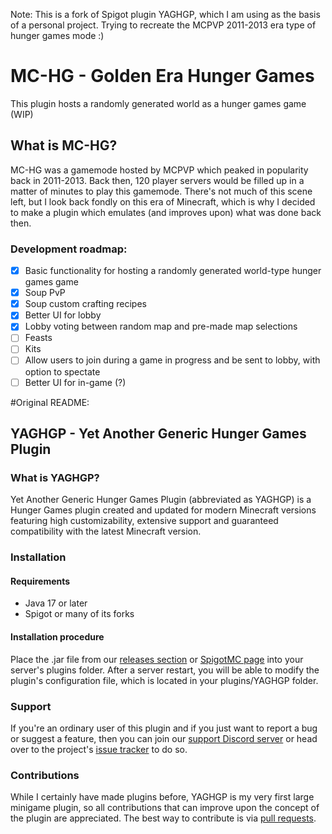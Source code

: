 Note: This is a fork of Spigot plugin YAGHGP, which I am using as the basis of a personal project. Trying to recreate the MCPVP 2011-2013 era type of hunger games mode :)

# MC-HG - Golden Era Hunger Games

This plugin hosts a randomly generated world as a hunger games game (WIP)

## What is MC-HG?
MC-HG was a gamemode hosted by MCPVP which peaked in popularity back in 2011-2013. Back then, 120 player servers would be filled up in a matter of minutes to play this gamemode.
There's not much of this scene left, but I look back fondly on this era of Minecraft, which is why I decided to make a plugin which emulates (and improves upon) what was done back then.

### Development roadmap:
 * [x] Basic functionality for hosting a randomly generated world-type hunger games game
 * [x] Soup PvP
 * [x] Soup custom crafting recipes
 * [x] Better UI for lobby
 * [x] Lobby voting between random map and pre-made map selections
 * [ ] Feasts
 * [ ] Kits
 * [ ] Allow users to join during a game in progress and be sent to lobby, with option to spectate
 * [ ] Better UI for in-game (?)
 
#Original README:

## YAGHGP - Yet Another Generic Hunger Games Plugin
### What is YAGHGP?
Yet Another Generic Hunger Games Plugin (abbreviated as YAGHGP) is a Hunger Games plugin created and updated for modern Minecraft versions featuring high customizability, extensive support and guaranteed compatibility with the latest Minecraft version.
### Installation
#### Requirements
* Java 17 or later
* Spigot or many of its forks
#### Installation procedure
Place the .jar file from our [releases section](https://github.com/therealdgrew/AntiAFK/releases) or [SpigotMC page](https://www.spigotmc.org/resources/yaghgp-yet-another-generic-hunger-games-plugin.106792/) into your server's plugins folder. After a server restart, you will be able to modify the plugin's configuration file, which is located in your plugins/YAGHGP folder.
### Support
If you're an ordinary user of this plugin and if you just want to report a bug or suggest a feature, then you can join our [support Discord server](https://discord.gg/Hpj7qEhDEC) or head over to the project's [issue tracker](https://github.com/therealdgrew/YAGHGP/issues) to do so.
### Contributions
While I certainly have made plugins before, YAGHGP is my very first large minigame plugin, so all contributions that can improve upon the concept of the plugin are appreciated. The best way to contribute is via [pull requests](https://github.com/therealdgrew/YAGHGP/pulls).
